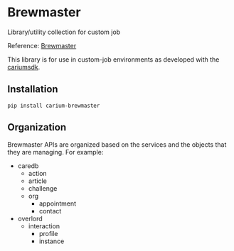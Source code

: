 # Brewmaster
Library/utility collection for custom job

Reference: [Brewmaster](https://dota2.gamepedia.com/Brewmaster)

This library is for use in custom-job environments as developed with the [cariumsdk](https://pypi.org/project/cariumsdk/).

## Installation

```
pip install carium-brewmaster
```

## Organization

Brewmaster APIs are organized based on the services and the objects that they are managing.
For example:

- caredb
  - action
  - article
  - challenge
  - org
    - appointment
    - contact
- overlord
  - interaction
    - profile
    - instance
